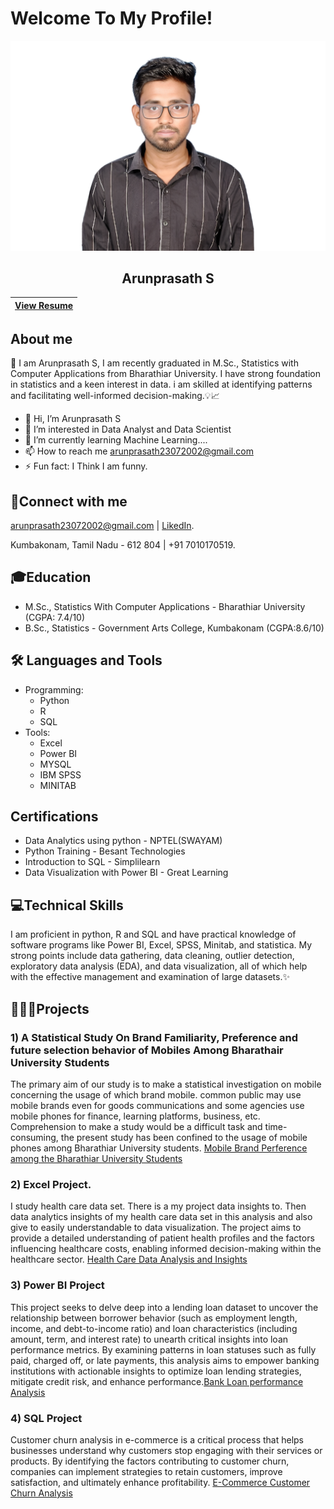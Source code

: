 # Welcome To My Profile!
![Arunprasath_S](https://github.com/arunprasath23072002/arunprasath23072002/blob/main/Arunprasath%20S.png?raw=true)
## <div align="center">Arunprasath S</div>  
| [View Resume](https://drive.google.com/file/d/1Sw-frCCyD6BaB6GdhLmHjvEKpzAyAdh-/view?usp=sharing) | 
|    :----:   |
## About me
👋 I am Arunprasath S, I am recently graduated in M.Sc., Statistics with Computer Applications from Bharathiar University. I have strong foundation in statistics and a keen interest in data. i am skilled at identifying patterns and facilitating well-informed decision-making.💡📈  
- 👋 Hi, I’m Arunprasath S
- 👀 I’m interested in Data Analyst and Data Scientist
- 🌱 I’m currently learning Machine Learning....
- 📫 How to reach me arunprasath23072002@gmail.com
- ⚡ Fun fact: I Think I am funny.

## 🔗Connect with me  
arunprasath23072002@gmail.com | [LikedIn](https://www.linkedin.com/in/arunprasath-s-677445285).

Kumbakonam, Tamil Nadu - 612 804 | +91 7010170519.

## 🎓Education
- M.Sc., Statistics With Computer Applications - Bharathiar University (CGPA: 7.4/10)
- B.Sc., Statistics - Government Arts College, Kumbakonam (CGPA:8.6/10)

## 🛠️ Languages and Tools
- Programming:
  - Python
  - R
  - SQL
- Tools:
  - Excel
  - Power BI
  - MYSQL
  - IBM SPSS
  - MINITAB 

## Certifications
- Data Analytics using python - NPTEL(SWAYAM)
- Python Training - Besant Technologies
- Introduction to SQL - Simplilearn
- Data Visualization with Power BI - Great Learning

## 💻Technical Skills
I am proficient in python, R and SQL and have practical knowledge of software programs like Power BI, Excel, SPSS, Minitab, and statistica. My strong points include data gathering, data cleaning, outlier detection, exploratory data analysis (EDA), and data visualization, all of which help with the effective management and examination of large datasets.✨

## 👨‍💻🚀Projects
### 1) A Statistical Study On Brand Familiarity, Preference and future selection behavior of Mobiles Among Bharathair University Students
The primary aim of our study is to make a statistical investigation on mobile concerning the usage of which brand mobile. common public may use mobile brands even for goods communications and some agencies use mobile phones for finance, learning platforms, business, etc.  Comprehension to make a study would be a difficult task and time-consuming, the present study has been confined to the usage of mobile phones among Bharathiar University students. [Mobile Brand Perference among the Bharathiar University Students](https://github.com/arunprasath23072002/SPSS-AND-MINITAB-PROJECT/blob/main/README.md)

### 2) Excel Project. 
I study health care data set. There is a my project data insights to. Then data analytics insights of my health care data set in this analysis and also give to easily understandable to data visualization. The project aims to provide a detailed understanding of patient health profiles and the factors influencing healthcare costs, enabling informed decision-making within the healthcare sector. [Health Care Data Analysis and Insights](https://github.com/arunprasath23072002/Excel-Project/blob/main/Excel%20Project%20(ARUNPRASATH_S)%20-%20HEALTH%20CARE.xlsx)

### 3) Power BI Project
This project seeks to delve deep into a lending loan dataset to uncover the relationship between borrower behavior (such as employment length, income, and debt-to-income ratio) and loan characteristics (including amount, term, and interest rate) to unearth critical insights into loan performance metrics. By examining patterns in loan statuses such as fully paid, charged off, or late payments, this analysis aims to empower banking institutions with actionable insights to optimize loan lending strategies, mitigate credit risk, and enhance performance.[Bank Loan performance Analysis](https://github.com/arunprasath23072002/Power-BI-Project/blob/main/Power%20BI%20Capstone%20Project_%20Bank%20Loan%20Performance%20Analysis.pdf)

### 4) SQL Project
Customer churn analysis in e-commerce is a critical process that helps businesses understand why customers stop engaging with their services or products. By identifying the factors contributing to customer churn, companies can implement strategies to retain customers, improve satisfaction, and ultimately enhance profitability. 
[E-Commerce Customer Churn Analysis](https://github.com/arunprasath23072002/SQL-Project/blob/main/README.md)

<!---
arunprasath23072002/arunprasath23072002 is a ✨ special ✨ repository because its `README.md` (this file) appears on your GitHub profile.
You can click the Preview link to take a look at your changes.
--->
